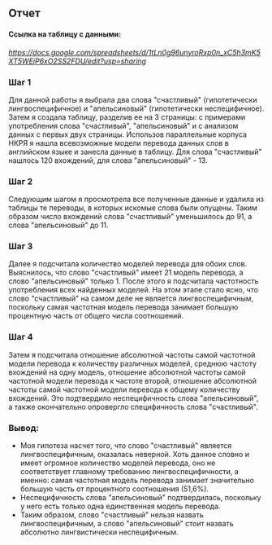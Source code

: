 ## Отчет
#### Ссылка на таблицу с данными:
*https://docs.google.com/spreadsheets/d/1tLn0g96unyroRxp0n_xC5h3mK5XT5WEjP6xO2SS2FDU/edit?usp=sharing*
### Шаг 1
Для данной работы я выбрала два слова "счастливый" (гипотетически лингвоспецифичное) и "апельсиновый" (гипотетически неспецифичное).
Затем я создала таблицу, разделив ее на 3 страницы: с примерами употребления слова "счастливый", "апельсиновый" и с анализом данных с первых двух страницы. Использов параллельные корпуса НКРЯ я нашла всевозможные модели перевода данных слов в английском языке и занесла данные в таблицу.
Для слова "счастливый" нашлось 120 вхождений, для слова "апельсиновый" - 13.
### Шаг 2
Следующим шагом я просмотрела все полученные данные и удалила из таблицы те переводы, в которых искомые слова были опущены. Таким образом число вхождений слова "счастливый" уменьшилось до 91, а слова "апельсиновый" до 11.
### Шаг 3
Далее я подсчитала количество моделей перевода для обоих слов. Выяснилось, что слово "счастливый" имеет 21 модель перевода, а слово "апельсиновый" только 1. После этого я подсчитала частотность употребления всех найденных моделей. На этом этапе стало ясно, что слово "счастливый" на самом деле не является лингвоспецифичным, поскольку самая частотная модель перевода занимает большую процентную часть от общего числа соотношений.
### Шаг 4
Затем я подсчитала отношение абсолютной частоты самой частотной модели перевода к количеству различных моделей, среднюю частоту вхождений на одну модель, отношение абсолютной частоты самой частотной модели перевода к частоте второй, отношение абсолютной частоты самой частотной модели перевода к общему количеству вхождений. Это подтвердило неспецифичность слова "апельсиновый", а также окончательно опровергло специфичность слова "счастливый".
### Вывод:
+ Моя гипотеза насчет того, что слово "счастливый" является лингвоспецифичным, оказалась неверной. Хоть данное словно и имеет огромное количество моделей перевода, оно не соответствует главному требованию лингвоспецифичности, а именно: самая частотная модель перевода занимает значительно большую часть от процентного соотношения (51,6%). 
+ Неспецифичность слова "апельсиновый" подтвердилась, поскольку у него есть только одна единственная модель перевода.
+ Таким образом, слово "счастливый" нельзя назвать лингвоспецифичным, а слово "апельсиновый" стоит назвать абсолютно лингвистически неспецифичным.
